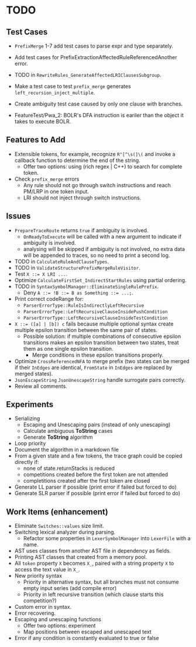 # TODO

## Test Cases

- `PrefixMerge` 1-7 add test cases to parse expr and type separately.
- Add test cases for PrefixExtractionAffectedRuleReferencedAnother error.
- TODO in `RewriteRules_GenerateAffectedLRIClausesSubgroup`.
- Make a test case to test `prefix_merge` generates `left_recursion_inject_multiple`.
- Create ambiguity test case caused by only one clause with branches.

- FeatureTest/Pwa_2: BOLR's DFA instruction is eariler than the object it takes to execute BOLR.

## Features to Add

- Extensible tokens, for example, recognize `R"[^\s(]\(` and invoke a callback function to determine the end of the string.
  - Offer two options: using (rich regex | C++) to search for complete token.
- Check `prefix_merge` errors
  - Any rule should not go through switch instructions and reach PM/LRP in one token input.
  - LRI should not inject through switch instructions.

## Issues

- `PrepareTraceRoute` returns `true` if ambiguity is involved.
  - `OnReadyToExecute` will be called with a new argument to indicate if ambiguity is involved.
  - analysing will be skipped if ambiguity is not involved, no extra data will be appended to traces, so no need to print a second log.
- TODO in `CalculateRuleAndClauseTypes`.
- TODO in `ValidateStructurePrefixMergeRuleVisitor`.
- Test `X ::= X LRI ...`.
- Optimize `CalculateFirstSet_IndirectStartRules` using partial ordering.
- TODO in `SyntaxSymbolManager::EliminateSingleRulePrefix`.
  - Deny `A ::= !B ::= B as Something ::= ...;`.
- Print correct codeRange for:
  - `ParserErrorType::RuleIsIndirectlyLeftRecursive`
  - `ParserErrorType::LeftRecursiveClauseInsidePushCondition`
  - `ParserErrorType::LeftRecursiveClauseInsideTestCondition`
- `X ::= ([a] | [b]) c` fails because multiple optional syntax create multiple epsilon transition between the same pair of states.
  - Possible solution: if multiple combinations of consecutive epsilon transitions makes an epsilon transition between two states, treat them as one single epsilon transition.
    - Merge conditions in these epsilon transitions properly.
- Optimize `CrossReferencedNFA` to merge prefix (two states can be merged if their `InEdges` are identical, `FromState` in `InEdges` are replaced by merged states).
- `JsonEscapeString` `JsonUnescapeString` handle surrogate pairs correctly.
- Review all comments.

## Experiments

- Serializing
  - Escaping and Unescaping pairs (instead of only unescaping)
  - Calculate ambiguous **ToString** cases
  - Generate **ToString** algorithm
- Loop priority
- Document the algorithm in a markdown file
- From a given state and a few tokens, the trace graph could be copied directly if:
  - none of state.returnStacks is reduced
  - competitions created before the first token are not attended
  - completitions created after the first token are closed
- Generate LL parser if possible (print error if failed but forced to do)
- Generate SLR parser if possible (print error if failed but forced to do)

## Work Items (enhancement)

- Eliminate `Switches::values` size limit.
- Switching lexical analyzer during parsing.
  - Refactor some properties in `LexerSymbolManager` into `LexerFile` with a name.
- AST uses classes from another AST file in dependency as fields.
- Printing AST classes that created from a memory pool.
- All `token` property `X` becomes `X_`, paired with a string property `X` to access the text value in `X_`.
- New priority syntax
  - Priority in alternative syntax, but all branches must not consume empty input series (add compile error)
  - Priority in left recursive transition (which clause starts this competition?)
- Custom error in syntax.
- Error recovering.
- Escaping and unescaping functions
  - Offer two options: experiment
  - Map positions between escaped and unescaped text
- Error if any condition is constantly evaluated to true or false

